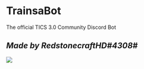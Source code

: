 # TrainsaBot
The official TICS 3.0 Community Discord Bot
## *Made by RedstonecraftHD#4308*#
![](https://img.shields.io/discord/780041125721407528?color=%2333cc33&label=Discord%20Server)
